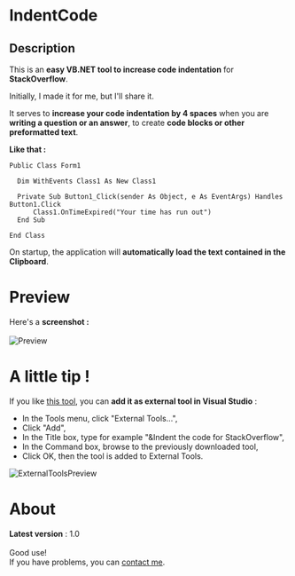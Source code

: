 # IndentCode
## Description
This is an **easy VB.NET tool to increase code indentation** for **StackOverflow**.<br>

Initially, I made it for me, but I'll share it.<br>

It serves to **increase your code indentation by 4 spaces** when you are **writing a question or an answer**, to create **code blocks or other preformatted text**.

**Like that :**

```
Public Class Form1

  Dim WithEvents Class1 As New Class1

  Private Sub Button1_Click(sender As Object, e As EventArgs) Handles Button1.Click
      Class1.OnTimeExpired("Your time has run out")
  End Sub

End Class
```
On startup, the application will **automatically load the text contained in the Clipboard**.
# Preview
Here's a **screenshot :**<br><br>
![Preview](https://dl.dropboxusercontent.com/s/03414cy4jx1sikw/Capture.png)

# A little tip !
If you like [this tool](https://raw.githubusercontent.com/Drarig29/IndentCode/master/IndentCode/bin/Release/IndentCode.exe), you can **add it as external tool in Visual Studio** :
* In the Tools menu, click "External Tools...",
* Click "Add",
* In the Title box, type for example "&Indent the code for StackOverflow",
* In the Command box, browse to the previously downloaded tool,
* Click OK, then the tool is added to External Tools.

![ExternalToolsPreview](https://dl.dropboxusercontent.com/s/v7s3f55kh2bhbip/ExternalToolsPreview.png)

# About

**Latest version** : 1.0<br><br>
Good use!<br>
If you have problems, you can [contact me](mailto:corentinleguitariste@hotmail.fr).
